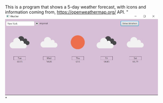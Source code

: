 This is a program that shows a 5-day weather forecast, with icons and information coming from, https://openweathermap.org/ API.
"![OpenWeatherMap](screenshots/WeatherApplication.png)"